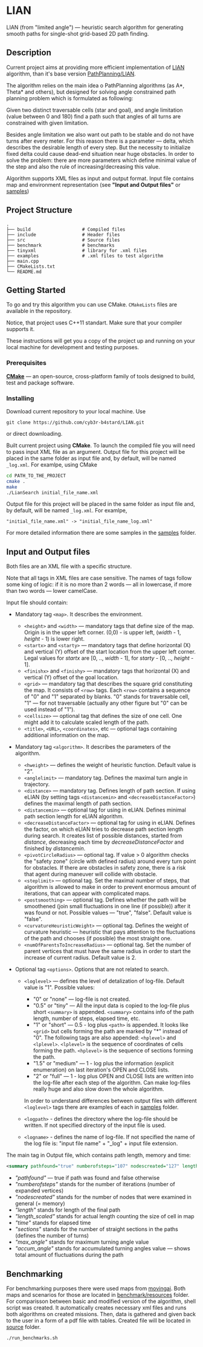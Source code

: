# LIAN

LIAN (from "limited angle") &mdash; heuristic search algorithm for generating smooth paths for single-shot grid-based 2D path finding.

## Description
Current project aims at providing more efficient implementation of [LIAN](https://arxiv.org/pdf/1506.01864.pdf) algorithm, than it's base version [PathPlanning/LIAN](https://github.com/PathPlanning/LIAN).

The algorithm relies on the main idea o PathPlanning algorithms (as A\*, Theta\* and others), but designed for solving angle constrained path planning problem which is formulated as following:

Given two distinct traversable cells (star and goal), and angle limitation (value between 0 and 180) find a path such that angles of all turns are constrained with given limitation.

Besides angle limitation we also want out path to be stable and do not have turns after every meter. For this reason there is a parameter &mdash; delta, which describes the desirable length of every step. But the necessity to initialize fixed delta could cause dead-end situation near huge obstacles. In order to solve the problem: there are more parameters which define minimal value of the step and also the rule of increasing/decreasing this value.

Algorithm supports XML files as input and output format. Input file contains map and environment representation (see __"Input and Output files"__ or [samples](https://github.com/PathPlanning/LIAN/tree/master/examples))

## Project Structure

    .
    ├── build                   # Compiled files 
    ├── include                 # Header files
    ├── src                     # Source files 
    ├── benchmark               # benchmarks
    ├── tinyxml                 # library for .xml files
    ├── examples                # .xml files to test algorithm
    ├── main.cpp
    ├── CMakeLists.txt
    └── README.md           

## Getting Started

To go and try this algorithm you can use CMake.
`CMakeLists` files are available in the repository.

Notice, that project uses C++11 standart. Make sure that your compiler supports it.

These instructions will get you a copy of the project up and running on your local machine for development and testing purposes.

### Prerequisites

**[CMake](https://cmake.org/)** &mdash; an open-source, cross-platform family of tools designed to build, test and package software.

### Installing

Download current repository to your local machine. Use
```
git clone https://github.com/cyb3r-b4stard/LIAN.git
```
or direct downloading.

Built current project using **CMake**. To launch the compiled file you will need to pass input XML file as an argument. Output file for this project will be placed in the same folder as input file and, by default, will be named `_log.xml`. For examlpe, using CMake
```bash
cd PATH_TO_THE_PROJECT
cmake .
make
./LianSearch initial_file_name.xml
```
Output file for this project will be placed in the same folder as input file and, by default, will be named `_log.xml`. For examlpe,
```
"initial_file_name.xml" -> "initial_file_name_log.xml"
```
For more detailed information there are some samples in the [samples](https://github.com/cyb3r-b4stard/LIAN/examples) folder.

## Input and Output files

Both files are an XML file with a specific structure.

Note that all tags in XML files are case sensitive. The names of tags follow some king of logic: if it is no more than 2 words &mdash; all in lowercase, if more than two words &mdash; lower camelCase.

Input file should contain:

* Mandatory tag `<map>`. It describes the environment.
    * `<height>` and `<width>` &mdash; mandatory tags that define size of the map. Origin is in the upper left corner. (0,0) - is upper left, (*width* - 1, *height* - 1) is lower right.
    * `<startx>` and `<starty>` &mdash; mandatory tags that define horizontal (X) and vertical (Y) offset of the start location from the upper left corner. Legal values for *startx* are [0, .., *width* - 1], for *starty* - [0, .., *height* - 1].
    * `<finishx>` and `<finishy>` &mdash; mandatory tags that horizontal (X) and vertical (Y) offset of the goal location.
    * `<grid>` &mdash; mandatory tag that describes the square grid constituting the map. It consists of `<row>` tags. Each `<row>` contains a sequence of "0" and "1" separated by blanks. "0" stands for traversable cell, "1" &mdash; for not traversable (actually any other figure but "0" can be used instead of "1").
    * `<cellsize>` &mdash; optional tag that defines the size of one cell. One might add it to calculate scaled length of the path.
    * `<title>`, `<URL>`, `<coordinates>`, etc &mdash; optional tags containing additional information on the map.

* Mandatory tag `<algorithm>`. It describes the parameters of the algorithm.

    * `<hweight>` &mdash; defines the weight of heuristic function. Default value is "2".
    * `<anglelimit>` &mdash; mandatory tag. Defines the maximal turn angle in trajectory.
    * `<distance>` &mdash; mandatory tag. Defines length of path section. If using eLIAN (by setting tags `<distancemin>` and `<decreaseDistanceFactor>`) defines the maximal length of path section.
    * `<distancemin>` &mdash; optional tag for using in eLIAN. Defines minimal path section length for eLIAN algorithm.
    * `<decreaseDistanceFactor>` &mdash; optional tag for using in eLIAN. Defines the factor, on which eLIAN tries to decrease path section length during search. It creates list of possible distances, started from *distance*, decreasing each time by *decreaseDistanceFactor* and finished by *distancemin*.
    * `<pivotCircleRadius>` &mdash; optional tag. If value > 0 algorithm checks the "safety zone" (circle with defined radius) around every turn point for obstacles. If there are obstacles in safety zone, there is a risk that agent during maneuver will collide with obstacle.
    * `<steplimit>` &mdash; optional tag. Set the maximal number of steps, that algorithm is allowed to make in order to prevent enormous amount of iterations, that can appear with complicated maps.
    * `<postsmoothing>` &mdash; optional tag. Defines whether the path will be smoothened (join small fluctuations in one line (if possible)) after it was found or not. Possible values &mdash; "true", "false". Default value is "false".
    * `<curvatureHeuristicWeight>` &mdash; optional tag. Defines the weight of curvature heuristic &mdash; heuristic that pays attention to the fluctuations of the path and chooses (if possible) the most straight one.
    * `<numOfParentsToIncreaseRadius>` &mdash; optional tag. Set the number of parent vertices that must have the same radius in order to start the increase of current radius. Default value is 2.

* Optional tag `<options>`. Options that are not related to search.

    * `<loglevel>` &mdash; defines the level of detalization of log-file. Default value is "1". Possible values:
        - "0" or "none" &mdash; log-file is not created.
        - "0.5" or "tiny" &mdash; All the input data is copied to the log-file plus short `<summary>` is appended. `<summary>` contains info of the path length, number of steps, elapsed time, etc.
        - "1" or "short" &mdash; 0.5 - log plus `<path>` is appended. It looks like `<grid>` but cells forming the path are marked by "\*" instead of "0". The following tags are also appended: `<hplevel>` and `<lplevel>`. `<lplevel>` is the sequence of coordinates of cells forming the path. `<hplevel>` is the sequence of sections forming the path.
        - "1.5" or "medium" &mdash; 1 - log plus the information (explicit enumeration) on last iteration's OPEN and CLOSE lists.
        - "2" or "full" &mdash; 1 - log plus OPEN and CLOSE lists are written into the log-file after each step of the algorithm. Can make log-files really huge and also slow down the whole algorithm.

        In order to understand differences between output files with different `<loglevel>` tags there are examples of each in [samples](https://github.com/PathPlanning/LIAN/tree/master/examples) folder.

    * `<logpath>` - defines the directory where the log-file should be written. If not specified directory of the input file is used.
    * `<logname>` - defines the name of log-file. If not specified the name of the log file is: "input file name" + "\_log" + input file extension.

The main tag in Output file, which contains path length, memory and time:
```xml
<summary pathfound="true" numberofsteps="107" nodescreated="127" length="15.414213" length_scaled="41.618375587463383" time="0.000512" sections="4" max_angle="15.9034" accum_angle="365.5412" />
```
* _"pathfound"_ &mdash; true if path was found and false otherwise
* _"numberofsteps"_ stands for the number of iterations (number of expanded vertices)
* _"nodescreated"_  stands for the number of nodes that were examined in general (= memory)
* _"length"_ stands for length of the final path
* *"length\_scaled"* stands for actual length counting the size of cell in map
* _"time"_ stands for elapsed time
* _"sections"_ stands for the number of straight sections in the paths (defines the number of turns)
* *"max\_angle"* stands for maximum turning angle value
* *"accum\_angle"* stands for accumulated turning angles value &mdash; shows total amount of fluctuations during the path

## Benchmarking

For benchmarking purposes there were used maps from [movingai](https://movingai.com/benchmarks/index.html). Both maps and scenarios for those are located in [benchmark/resources](https://github.com/cyb3r-b4stard/LIAN/benchmark/resources) folder. For comparisson between basic and modified version of the algorithm, shell script was created. It automatically creates necessary xml files and runs both algorithms on created missions. Then, data is gathered and given back to the user in a form of a pdf file with tables. Created file will be located in [source](https://github.com/cyb3r-b4stard/LIAN/) folder.
```bash
./run_benchmarks.sh
```
